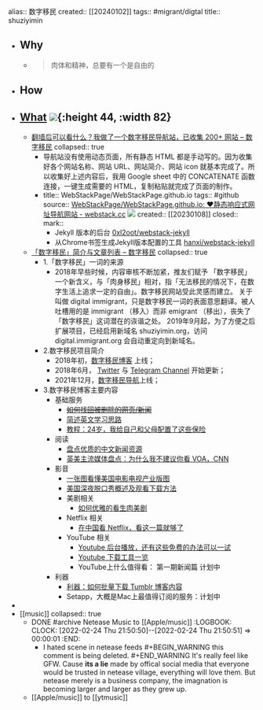 alias:: 数字移民
created:: [[20240102]]
tags:: #migrant/digtal
title:: shuziyimin

- ## Why
  - > 肉体和精神，总要有一个是自由的
- ## How
- ## [What](https://blog.shuziyimin.org) ![](https://img.shields.io/github/stars/shuziyimin){:height 44, :width 82}
  - [翻墙后可以看什么？我做了一个数字移民导航站，已收集 200+ 网站 – 数字移民](https://blog.shuziyimin.org/1321)
    collapsed:: true
    - 导航站没有使用动态页面，所有静态 HTML 都是手动写的。因为收集好各个网站名称、网站 URL、网站简介、网站 icon 就基本完成了。所以收集好上述内容后，我用 Google sheet 中的 CONCATENATE 函数连接，一键生成需要的 HTML，复制粘贴就完成了页面的制作。
    - title::  WebStackPage/WebStackPage.github.io
      tags:: #github
      source:: [WebStackPage/WebStackPage.github.io: ❤️静态响应式网址导航网站 - webstack.cc](https://github.com/WebStackPage/WebStackPage.github.io) ![](https://img.shields.io/github/stars/WebStackPage/WebStackPage.github.io)
      created:: [[20230108]]
      closed:: 
      mark:: 
      - Jekyll 版本的后台 [0xl2oot/webstack-jekyll](https://github.com/0xl2oot/webstack-jekyll)
      - 从Chrome书签生成Jekyll版本配置的工具 [hanxi/webstack-jekyll](https://github.com/hanxi/webstack-jekyll)
  - [「数字移民」简介与文章列表 – 数字移民](https://blog.shuziyimin.org/431)
    collapsed:: true
    - 1.「数字移民」一词的来源
      - 2018年早些时候，内容审核不断加紧，推友们赋予 「数字移民」一个新含义，与「肉身移民」相对，指「无法移民的情况下，在数字生活上追求一定的自由」。数字移民网站受此灵感而建立。
        关于叫做 digital immigrant，只是数字移民一词的表面意思翻译。被人吐槽用的是 immigrant （移入）而非 emigrant （移出），丧失了「数字移民」这词潜在的诙谐之处。
        2019年9月起，为了方便之后扩展项目，已经启用新域名 shuziyimin.org，访问 digital.immigrant.org 会自动重定向到新域名。
    - 2.数字移民项目简介
      - 2018年初，[数字移民博客](http://blog.shuziyimin.org/) 上线；
      - 2018年6月， [Twitter](https://twitter.com/shuziyimin) 与 [Telegram Channel](http://t.me/shuziyimin) 开始更新；
      - 2021年12月，[数字移民导航](http://shuziyimin.org/)上线；
    - 3.数字移民博客主要内容
      - 基础服务
        - ~~[如何找回被删除的网页/新闻](https://blog.shuziyimin.org/360)~~
        - [简述英文学习思路](https://blog.shuziyimin.org/39)
        - [教程：24岁，我给自己和父母配置了这些保险](https://blog.shuziyimin.org/526)
      - 阅读
        - [盘点优质的中文新闻资源](https://blog.shuziyimin.org/1086)
        - [英美主流媒体盘点：为什么我不建议你看 VOA，CNN](https://blog.shuziyimin.org/587)
      - 影音
        - [一张图看懂美国电影电视产业版图](https://blog.shuziyimin.org/214)
        - [美国深夜脱口秀概述及观看下载方法](https://blog.shuziyimin.org/234)
        - 美剧相关
          - [如何优雅的看生肉美剧](https://blog.shuziyimin.org/20)
        - Netflix 相关
          - [在中国看 Netflix，看这一篇就够了](https://blog.shuziyimin.org/16)
        - YouTube 相关
          - [Youtube 后台播放，还有这些免费的办法可以一试](https://blog.shuziyimin.org/305)
          - [Youtube 下载工具一览](https://blog.shuziyimin.org/18)
          - YouTube上什么值得看： 第一期新闻篇 计划中
      - 利器
        - [利器：如何批量下载 Tumblr 博客内容](https://blog.shuziyimin.org/459)
        - Setapp，大概是Mac上最值得订阅的服务：计划中
-
- [[music]]
  collapsed:: true
  - DONE #archive Netease Music to [[Apple/music]]
    :LOGBOOK:
    CLOCK: [2022-02-24 Thu 21:50:50]--[2022-02-24 Thu 21:50:51] =>  00:00:01
    :END:
    - I hated scene in netease feeds
      #+BEGIN_WARNING
      this comment is being deleted.
      #+END_WARNING
      It's really feel like GFW. Cause **its a lie** made by offical social media that everyone would be trusted in netease village, everything will love them. But netease merely is a business company, the imagnation is becoming larger and larger as they grew up.
  - [[Apple/music]] to [[ytmusic]]